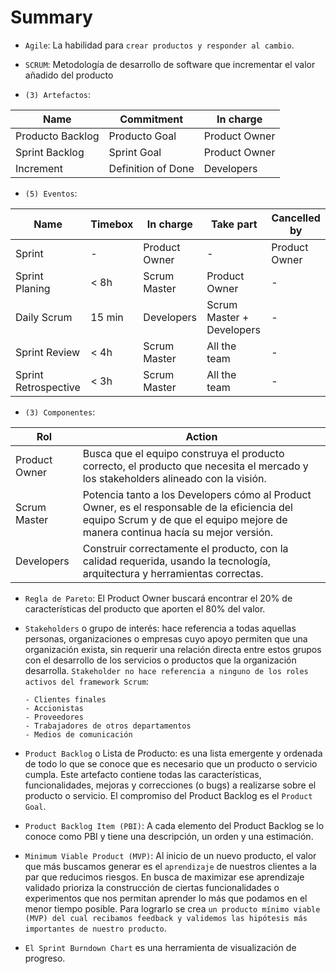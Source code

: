 # Summary

- `Agile`: La habilidad para `crear productos y responder al cambio`.

- `SCRUM`: Metodología de desarrollo de software que incrementar el valor añadido del producto

- `(3) Artefactos`:

| Name             | Commitment         | In charge     |
| ---------------- | ------------------ | ------------- |
| Producto Backlog | Producto Goal      | Product Owner |
| Sprint Backlog   | Sprint Goal        | Product Owner |
| Increment        | Definition of Done | Developers    |

- `(5) Eventos`:

| Name                 | Timebox | In charge     | Take part                 | Cancelled by  |
| -------------------- | ------- | ------------- | ------------------------- | ------------- |
| Sprint               | -       | Product Owner | -                         | Product Owner |
| Sprint Planing       | < 8h    | Scrum Master  | Product Owner             | -             |
| Daily Scrum          | 15 min  | Developers    | Scrum Master + Developers | -             |
| Sprint Review        | < 4h    | Scrum Master  | All the team              | -             |
| Sprint Retrospective | < 3h    | Scrum Master  | All the team              | -             |

- `(3) Componentes`:

| Rol           | Action                                                                                                                                                                          |
| ------------- | ------------------------------------------------------------------------------------------------------------------------------------------------------------------------------- |
| Product Owner | Busca que el equipo construya el producto correcto, el producto que necesita el mercado y los stakeholders alineado con la visión.                                              |
| Scrum Master  | Potencia tanto a los Developers cómo al Product Owner, es el responsable de la eficiencia del equipo Scrum y de que el equipo mejore de manera continua hacía su mejor versión. |
| Developers    | Construir correctamente el producto, con la calidad requerida, usando la tecnología, arquitectura y herramientas correctas.                                                     |

- `Regla de Pareto`: El Product Owner buscará encontrar el 20% de características del producto que aporten el 80% del valor.

- `Stakeholders` o grupo de interés: hace referencia a todas aquellas personas, organizaciones o empresas cuyo apoyo permiten que una organización exista, sin requerir una relación directa entre estos grupos con el desarrollo de los servicios o productos que la organización desarrolla. `Stakeholder no hace referencia a ninguno de los roles activos del framework Scrum`:

      - Clientes finales
      - Accionistas
      - Proveedores
      - Trabajadores de otros departamentos
      - Medios de comunicación

- `Product Backlog` o Lista de Producto: es una lista emergente y ordenada de todo lo que se conoce que es necesario que un producto o servicio cumpla. Este artefacto contiene todas las características, funcionalidades, mejoras y correcciones (o bugs) a realizarse sobre el producto o servicio. El compromiso del Product Backlog es el `Product Goal`.

- `Product Backlog Item (PBI)`: A cada elemento del Product Backlog se lo conoce como PBI y tiene una descripción, un orden y una estimación.

- `Minimum Viable Product (MVP)`: Al inicio de un nuevo producto, el valor que más buscamos generar es el `aprendizaje` de nuestros clientes a la par que reducimos riesgos. En busca de maximizar ese aprendizaje validado prioriza la construcción de ciertas funcionalidades o experimentos que nos permitan aprender lo más que podamos en el menor tiempo posible. Para lograrlo se crea `un producto mínimo viable (MVP) del cual recibamos feedback y validemos las hipótesis más importantes de nuestro producto`.

- `El Sprint Burndown Chart` es una herramienta de visualización de progreso.
